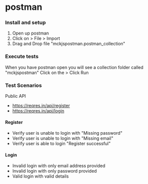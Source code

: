 # postman

### Install and setup
1. Open up postman
2. Click on > File > Import
3. Drag and Drop file "mckjspostman.postman_collection"

### Execute tests
When you have postman open you will see a collection folder called "mckjspostman"
Click on the > 
Click Run

### Test Scenarios
Public API 
- https://reqres.in/api/register
- https://reqres.in/api/login

#### Register
- Verify user is unable to login with "Missing password"
- Verify user is unable to login with "Missing email"
- Verify user is able to login "Register successful"

#### Login
- Invalid login with only email address provided
- Invalid login with only password provided
- Valid login with valid details
